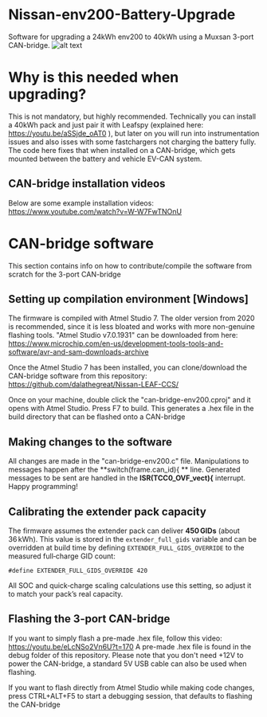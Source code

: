 # Nissan-env200-Battery-Upgrade
Software for upgrading a 24kWh env200 to 40kWh using a Muxsan 3-port CAN-bridge.
![alt text](https://github.com/dalathegreat/Nissan-env200-Battery-Upgrade/blob/main/leaf-can-bridge-3-port-env200/BatteryUpgrade.png)

# Why is this needed when upgrading?
This is not mandatory, but highly recommended. Technically you can install a 40kWh pack and just pair it with Leafspy (explained here: https://youtu.be/aSSjde_oAT0 ), but later on you will run into instrumentation issues and also isses with some fastchargers not charging the battery fully. The code here fixes that when installed on a CAN-bridge, which gets mounted between the battery and vehicle EV-CAN system.

## CAN-bridge installation videos
Below are some example installation videos:
https://www.youtube.com/watch?v=W-W7FwTNOnU

# CAN-bridge software
This section contains info on how to contribute/compile the software from scratch for the 3-port CAN-bridge

## Setting up compilation environment [Windows]
The firmware is compiled with Atmel Studio 7. The older version from 2020 is recommended, since it is less bloated and works with more non-genuine flashing tools. "Atmel Studio v7.0.1931" can be downloaded from here: https://www.microchip.com/en-us/development-tools-tools-and-software/avr-and-sam-downloads-archive

Once the Atmel Studio 7 has been installed, you can clone/download the CAN-bridge software from this repository: https://github.com/dalathegreat/Nissan-LEAF-CCS/

Once on your machine, double click the "can-bridge-env200.cproj" and it opens with Atmel Studio. Press F7 to build. This generates a .hex file in the build directory that can be flashed onto a CAN-bridge

## Making changes to the software
All changes are made in the "can-bridge-env200.c" file. Manipulations to messages happen after the **switch(frame.can_id){ ** line. Generated messages to be sent are handled in the **ISR(TCC0_OVF_vect){** interrupt. Happy programming!

## Calibrating the extender pack capacity
The firmware assumes the extender pack can deliver **450 GIDs** (about 36 kWh).
This value is stored in the `extender_full_gids` variable and can be overridden at build time
by defining `EXTENDER_FULL_GIDS_OVERRIDE` to the measured full‑charge GID count:

```
#define EXTENDER_FULL_GIDS_OVERRIDE 420
```

All SOC and quick‑charge scaling calculations use this setting, so adjust it to match your pack’s real capacity.

## Flashing the 3-port CAN-bridge
If you want to simply flash a pre-made .hex file, follow this video: https://youtu.be/eLcNSo2Vn6U?t=170
A pre-made .hex file is found in the debug folder of this repository.
Please note that you don't need +12V to power the CAN-bridge, a standard 5V USB cable can also be used when flashing.

If you want to flash directly from Atmel Studio while making code changes, press CTRL+ALT+F5 to start a debugging session, that defaults to flashing the CAN-bridge
